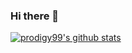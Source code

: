 ### Hi there 👋
[![prodigy99's github stats](https://github-readme-stats.vercel.app/api?username=prodigy99)](https://github.com/anuraghazra/github-readme-stats)

<!--
**prodigy99/prodigy99** is a ✨ _special_ ✨ repository because its `README.md` (this file) appears on your GitHub profile.

Here are some ideas to get you started:

- 🔭 I’m currently working on ...
- 🌱 I’m currently learning ...
- 👯 I’m looking to collaborate on ...
- 🤔 I’m looking for help with ...
- 💬 Ask me about ...
- 📫 How to reach me: ...
- 😄 Pronouns: ...
- ⚡ Fun fact: ...
-->

